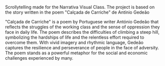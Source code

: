 Scrollytelling made for the Narrativa Visual Class.
  The project is based on the story written in the poem "Calçada de Carriche" de Antínio Gedeão

"Calçada de Carriche" is a poem by Portuguese writer António Gedeão that reflects the struggles of the working class and the sense of oppression they face in daily life.
The poem describes the difficulties of climbing a steep hill, symbolizing the hardships of life and the relentless effort required to overcome them.
With vivid imagery and rhythmic language, Gedeão captures the resilience and perseverance of people in the face of adversity.
The poem stands as a powerful metaphor for the social and economic challenges experienced by many.

